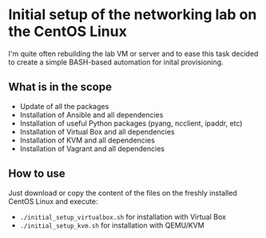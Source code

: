 # Initial setup of the networking lab on the CentOS Linux

I'm quite often rebuilding the lab VM or server and to ease this task decided to create a simple BASH-based automation for inital provisioning.

## What is in the scope
- Update of all the packages
- Installation of Ansible and all dependencies
- Installation of useful Python packages (pyang, ncclient, ipaddr, etc)
- Installation of Virtual Box and all dependencies
- Installation of KVM and all dependencies
- Installation of Vagrant and all dependencies

## How to use
Just download or copy the content of the files on the freshly installed CentOS Linux and execute:
- `./initial_setup_virtualbox.sh` for installation with Virtual Box
- `./initial_setup_kvm.sh` for installation with QEMU/KVM
